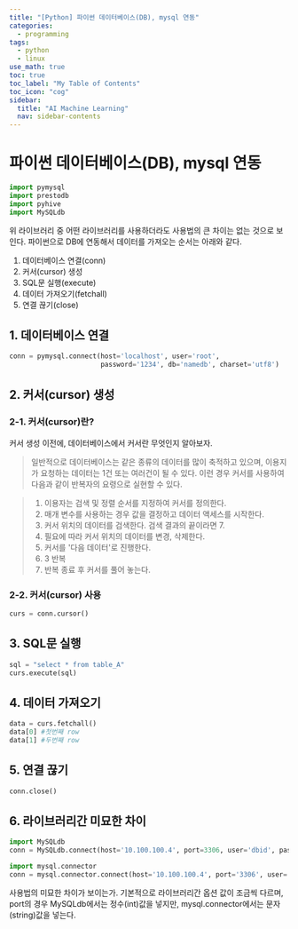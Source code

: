 ```yaml
---
title: "[Python] 파이썬 데이터베이스(DB), mysql 연동" 
categories:
  - programming
tags:
  - python
  - linux
use_math: true
toc: true
toc_label: "My Table of Contents"
toc_icon: "cog"
sidebar:
  title: "AI Machine Learning"
  nav: sidebar-contents
---
```



# 파이썬 데이터베이스(DB), mysql 연동

```python
import pymysql
import prestodb
import pyhive
import MySQLdb
```

위 라이브러리 중 어떤 라이브러리를 사용하더라도 사용법의 큰 차이는 없는 것으로 보인다. 
파이썬으로 DB에 연동해서 데이터를 가져오는 순서는 아래와 같다.

1. 데이터베이스 연결(conn)
2. 커서(cursor) 생성
3. SQL문 실행(execute)
4. 데이터 가져오기(fetchall)
5. 연결 끊기(close)

## 1. 데이터베이스 연결

```python
conn = pymysql.connect(host='localhost', user='root', 
                       password='1234', db='namedb', charset='utf8')
```

## 2. 커서(cursor) 생성

### 2-1. 커서(cursor)란?

커서 생성 이전에, 데이터베이스에서 커서란 무엇인지 알아보자.

> 일반적으로 데이터베이스는 같은 종류의 데이터를 많이 축적하고 있으며, 이용지가 요청하는 데이터는 1건 또는 여러건이 될 수 있다. 이런 경우 커서를 사용하여 다음과 같이 반복자의 요령으로 실현할 수 있다. 

> 1. 이용자는 검색 및 정렬 순서를 지정하여 커서를 정의한다.
> 2. 매개 변수를 사용하는 경우 값을 결정하고 데이터 액세스를 시작한다.
> 3. 커서 위치의 데이터를 검색한다. 검색 결과의 끝이라면 7.
> 4. 필요에 따라 커서 위치의 데이터를 변경, 삭제한다.
> 5. 커서를 '다음 데이터'로 진행한다.
> 6. 3 반복
> 7. 반복 종료 후 커서를 풀어 놓는다.

### 2-2. 커서(cursor) 사용

```python
curs = conn.cursor()
```

## 3. SQL문 실행

```python
sql = "select * from table_A"
curs.execute(sql)
```

## 4. 데이터 가져오기

```python
data = curs.fetchall()
data[0] #첫번째 row
data[1] #두번째 row
```

## 5. 연결 끊기

```python
conn.close()
```

## 6. 라이브러리간 미묘한 차이

```python
import MySQLdb
conn = MySQLdb.connect(host='10.100.100.4', port=3306, user='dbid', passwd='pw', db='dbname', charset='utf8')

import mysql.connector
conn = mysql.connector.connect(host='10.100.100.4', port='3306', user='dbid', password='pw', database='dbname', charset='utf8')
```

사용법의 미묘한 차이가 보이는가. 기본적으로 라이브러리간 옵션 값이 조금씩 다르며, 
port의 경우 MySQLdb에서는 정수(int)값을 넣지만, mysql.connector에서는 문자(string)값을 넣는다. 
